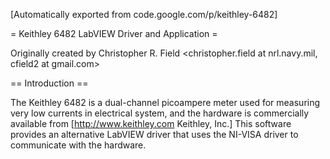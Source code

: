 [Automatically exported from code.google.com/p/keithley-6482]

= Keithley 6482 LabVIEW Driver and Application =

Originally created by Christopher R. Field <christopher.field at nrl.navy.mil, cfield2 at gmail.com>

== Introduction ==

The Keithley 6482 is a dual-channel picoampere meter used for measuring very low currents in electrical system, and the hardware is commercially available from [http://www.keithley.com Keithley, Inc.] This software provides an alternative LabVIEW driver that uses the NI-VISA driver to communicate with the hardware.
